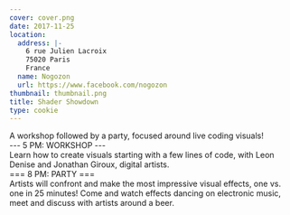 ```yaml
---
cover: cover.png
date: 2017-11-25
location:
  address: |-
    6 rue Julien Lacroix
    75020 Paris
    France
  name: Nogozon
  url: https://www.facebook.com/nogozon
thumbnail: thumbnail.png
title: Shader Showdown
type: cookie
---
```


A workshop followed by a party, focused around live coding visuals!  
--- 5 PM: WORKSHOP ---  
Learn how to create visuals starting with a few lines of code, with Leon Denise and Jonathan Giroux, digital artists.  
=== 8 PM: PARTY ===  
Artists will confront and make the most impressive visual effects, one vs. one in 25 minutes!
Come and watch effects dancing on electronic music, meet and discuss with artists around a beer.
